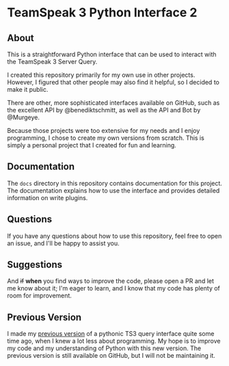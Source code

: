 # TeamSpeak 3 Python Interface 2

## About

This is a straightforward Python interface that can be used to interact with the TeamSpeak 3 Server Query.

I created this repository primarily for my own use in other projects.
However, I figured that other people may also find it helpful, so I decided to make it public.

There are other, more sophisticated interfaces available on GitHub,
such as the excellent API by @benediktschmitt, as well as the API and Bot by @Murgeye.

Because those projects were too extensive for my needs and I enjoy programming,
I chose to create my own versions from scratch.
This is simply a personal project that I created for fun and learning.

## Documentation

The `docs` directory in this repository contains documentation for this project.
The documentation explains how to use the interface and provides detailed information on write plugins.

## Questions

If you have any questions about how to use this repository, feel free to open an issue, and I'll be happy to assist you.

## Suggestions

And ~~if~~ **when** you find ways to improve the code, please open a PR and let me know
about it; I'm eager to learn, and I know that my code has plenty of room for improvement.

## Previous Version

I made my [previous version](https://github.com/stefanluth/ts3python) of a pythonic TS3
query interface quite some time ago, when I knew a lot less about programming.
My hope is to improve my code and my understanding of Python with this new version.
The previous version is still available on GitHub, but I will not be maintaining it.
